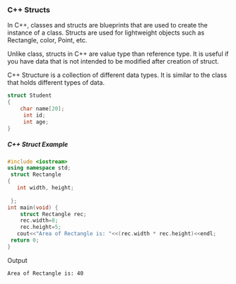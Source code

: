 ### C++ Structs


In C++, classes and structs are blueprints that are used to create the instance of a class. Structs are used for lightweight objects such as Rectangle, color, Point, etc.

Unlike class, structs in C++ are value type than reference type. It is useful if you have data that is not intended to be modified after creation of struct.

C++ Structure is a collection of different data types. It is similar to the class that holds different types of data.

```c++
struct Student  
{  
    char name[20];  
     int id;  
     int age;  
}  
```

##### C++ Struct Example


```c++
#include <iostream>    
using namespace std;    
 struct Rectangle      
{      
   int width, height;      
      
 };      
int main(void) {    
    struct Rectangle rec;    
    rec.width=8;    
    rec.height=5;    
   cout<<"Area of Rectangle is: "<<(rec.width * rec.height)<<endl;    
 return 0;    
}    
```
Output
```
Area of Rectangle is: 40
```

